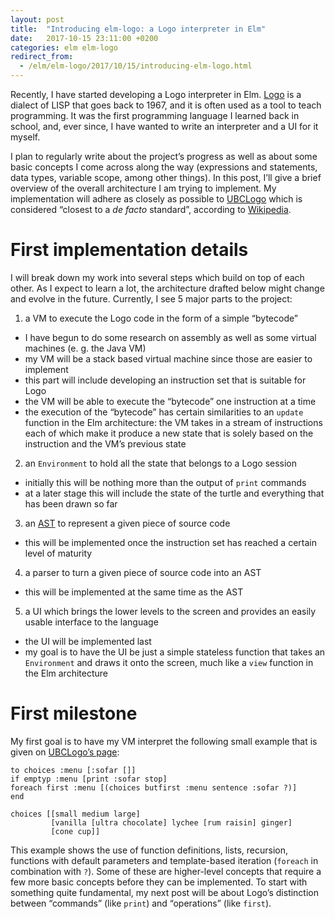 ```yaml
---
layout: post
title:  "Introducing elm-logo: a Logo interpreter in Elm"
date:   2017-10-15 23:11:00 +0200
categories: elm elm-logo
redirect_from:
  - /elm/elm-logo/2017/10/15/introducing-elm-logo.html
---
```


Recently, I have started developing a Logo interpreter in Elm.
[Logo][wikipedia-logo] is a dialect of LISP that goes back to 1967, and it is
often used as a tool to teach programming. It was the first programming
language I learned back in school, and, ever since, I have wanted to write an
interpreter and a UI for it myself.

I plan to regularly write about the project’s progress as well as about some
basic concepts I come across along the way (expressions and statements, data
types, variable scope, among other things). In this post, I’ll give a brief
overview of the overall architecture I am trying to implement. My
implementation will adhere as closely as possible to [UBCLogo][ubclogo] which
is considered “closest to a *de facto* standard”, according to
[Wikipedia][wikipedia-ubclogo].

# First implementation details

I will break down my work into several steps which build on top of each other.
As I expect to learn a lot, the architecture drafted below might change and
evolve in the future. Currently, I see 5 major parts to the project:

1. a VM to execute the Logo code in the form of a simple “bytecode”
  - I have begun to do some research on assembly as well as some virtual
    machines (e. g. the Java VM)
  - my VM will be a stack based virtual machine since those are easier to
    implement
  - this part will include developing an instruction set that is suitable for
    Logo
  - the VM will be able to execute the “bytecode” one instruction at a time
  - the execution of the “bytecode” has certain similarities to an `update`
    function in the Elm architecture: the VM takes in a stream of instructions
    each of which make it produce a new state that is solely based on the
    instruction and the VM’s previous state

2. an `Environment` to hold all the state that belongs to a Logo session
  - initially this will be nothing more than the output of `print` commands
  - at a later stage this will include the state of the turtle and everything
    that has been drawn so far

3. an [AST][wikipedia-ast] to represent a given piece of source code
  - this will be implemented once the instruction set has reached a certain
    level of maturity

4. a parser to turn a given piece of source code into an AST
  - this will be implemented at the same time as the AST

5. a UI which brings the lower levels to the screen and provides an easily
  usable interface to the language
  - the UI will be implemented last
  - my goal is to have the UI be just a simple stateless function that takes an
    `Environment` and draws it onto the screen, much like a `view` function in
    the Elm architecture

# First milestone

My first goal is to have my VM interpret the following small example that is
given on [UBCLogo’s page][ubclogo-example]:

```
to choices :menu [:sofar []]
if emptyp :menu [print :sofar stop]
foreach first :menu [(choices butfirst :menu sentence :sofar ?)]
end

choices [[small medium large]
         [vanilla [ultra chocolate] lychee [rum raisin] ginger]
         [cone cup]]
```

This example shows the use of function definitions, lists, recursion, functions
with default parameters and template-based iteration (`foreach` in combination
with `?`). Some of these are higher-level concepts that require a few more
basic concepts before they can be implemented. To start with something quite
fundamental, my next post will be about Logo’s distinction between “commands”
(like `print`) and “operations” (like `first`).

[wikipedia-ast]: https://en.wikipedia.org/wiki/Abstract_syntax_tree
[wikipedia-logo]: https://en.wikipedia.org/wiki/Logo_(programming_language)
[wikipedia-ubclogo]: https://en.wikipedia.org/wiki/UCBLogo
[ubclogo]: http://www.cs.berkeley.edu/~bh/logo.html
[ubclogo-example]: https://people.eecs.berkeley.edu/~bh/logo-sample.html
